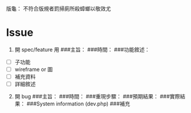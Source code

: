 版龜：
不符合版規者罰掃廁所殺蟑螂以敬效尤

# Issue
1. 開 spec/feature 用
###主旨：
###時間：
###功能敘述：
- [ ] 子功能
- [ ] wireframe or 圖
- [ ] 補充資料
- [ ] 詳細敘述

2. 開 bug
###主旨：
###時間：
###重現步驟：
###預期結果：
###實際結果：
###System information (dev.php)
###補充
 
